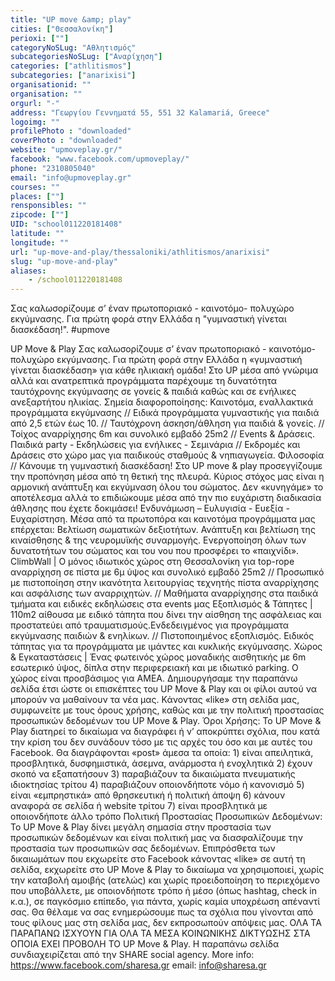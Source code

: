 ```yaml
---
title: "UP move &amp; play"
cities: ["Θεσσαλονίκη"]
perioxi: [""]
categoryNoSLug: "Αθλητισμός"
subcategoriesNoSLug: ["Αναρίχηση"]
categories: ["athlitismos"]
subcategories: ["anarixisi"]
organisationid: ""
organisation: ""
orgurl: "-"
address: "Γεωργίου Γεννηματά 55, 551 32 Kalamariá, Greece"
logoimg: ""
profilePhoto : "downloaded"
coverPhoto : "downloaded"
website: "upmoveplay.gr/"
facebook: "www.facebook.com/upmoveplay/"
phone: "2310805040"
email: "info@upmoveplay.gr"
courses: ""
places: [""]
rensponsibles: ""
zipcode: [""]
UID: "school011220181408"
latitude: ""
longitude: ""
url: "up-move-and-play/thessaloniki/athlitismos/anarixisi"
slug: "up-move-and-play"
aliases:
    - /school011220181408
---
```



Σας καλωσορίζουμε σ’ έναν πρωτοποριακό - καινοτόμο- πολυχώρο εκγύμνασης. Για πρώτη φορά στην Ελλάδα η &quot;γυμναστική γίνεται διασκέδαση!&quot;. #upmove

UP Move &amp; Play Σας καλωσορίζουμε σ’ έναν πρωτοποριακό - καινοτόμο- πολυχώρο εκγύμνασης. Για πρώτη φορά στην Ελλάδα η «γυμναστική γίνεται διασκέδαση» για κάθε ηλικιακή ομάδα! Στο UP μέσα από γνώριμα αλλά και ανατρεπτικά προγράμματα παρέχουμε τη δυνατότητα ταυτόχρονης εκγύμνασης σε γονείς &amp; παιδιά καθώς και σε ενήλικες ανεξαρτήτου ηλικίας. Σημεία διαφοροποίησης: Καινοτόμα, εναλλακτικά προγράμματα εκγύμνασης // Ειδικά προγράμματα γυμναστικής για παιδιά από 2,5 ετών έως 10. // Ταυτόχρονη άσκηση/άθληση για παιδιά &amp; γονείς. // Τοίχος αναρρίχησης 6m και συνολικό εμβαδό 25m2 // Events &amp; Δράσεις. Παιδικά party - Εκδηλώσεις για ενήλικες - Σεμινάρια // Εκδρομές και Δράσεις στο χώρο μας για παιδικούς σταθμούς &amp; νηπιαγωγεία. Φιλοσοφία // Κάνουμε τη γυμναστική διασκέδαση! Στο UP move &amp; play προσεγγίζουμε την προπόνηση μέσα από τη θετική της πλευρά. Κύριος στόχος μας είναι η αρμονική ανάπτυξη και εκγύμναση όλου του σώματος. Δεν «κυνηγάμε» το αποτέλεσμα αλλά το επιδιώκουμε μέσα από την πιο ευχάριστη διαδικασία άθλησης που έχετε δοκιμάσει! Ενδυνάμωση – Ευλυγισία - Ευεξία - Ευχαρίστηση. Μέσα από τα πρωτοπόρα και καινοτόμα προγράμματα μας επέρχεται: Βελτίωση σωματικών δεξιοτήτων. Ανάπτυξη και βελτίωση της κιναίσθησης &amp; της νευρομυϊκής συναρμογής. Ενεργοποίηση όλων των δυνατοτήτων του σώματος και του νου που προσφέρει το «παιχνίδι». ClimbWall | Ο μόνος ιδιωτικός χώρος στη Θεσσαλονίκη για top-rope αναρρίχηση σε πίστα με 6μ ύψος και συνολικό εμβαδό 25m2 // Προσωπικό με πιστοποίηση στην ικανότητα λειτουργίας τεχνητής πίστα αναρρίχησης και ασφάλισης των αναρριχητών. // Μαθήματα αναρρίχησης στα παιδικά τμήματα και ειδικές εκδηλώσεις στα events μας Εξοπλισμός &amp; Τάπητες | 110m2 αίθουσα με ειδικό τάπητα που δίνει την αίσθηση της ασφάλειας και προστατεύει από τραυματισμούς.Ενδεδειγμένος για προγράμματα εκγύμνασης παιδιών &amp; ενηλίκων. // Πιστοποιημένος εξοπλισμός. Ειδικός τάπητας για τα προγράμματα με ιμάντες και κυκλικής εκγύμνασης. Χώρος &amp; Εγκαταστάσεις | Ένας φωτεινός χώρος μοναδικής αισθητικής με 6m εσωτερικό ύψος, δίπλα στην περιφερειακή και με ιδιωτικό parking. O χώρος είναι προσβάσιμος για ΑΜΕΑ. Δημιουργήσαμε την παραπάνω σελίδα έτσι ώστε οι επισκέπτες του UP Move &amp; Play και οι φίλοι αυτού να μπορούν να μαθαίνουν τα νέα μας. Κάνοντας «like» στη σελίδα μας, συμφωνείτε με τους όρους χρήσης, καθώς και με την πολιτική προστασίας προσωπικών δεδομένων του UP Move &amp; Play. Όροι Χρήσης: To UP Move &amp; Play διατηρεί το δικαίωμα να διαγράφει ή ν’ αποκρύπτει σχόλια, που κατά την κρίση του δεν συνάδουν τόσο με τις αρχές του όσο και με αυτές του Facebook. Θα διαγράφονται «post» άμεσα τα οποία: 1) είναι απειλητικά, προσβλητικά, δυσφημιστικά, άσεμνα, ανάρμοστα ή ενοχλητικά 2) έχουν σκοπό να εξαπατήσουν 3) παραβιάζουν τα δικαιώματα πνευματικής ιδιοκτησίας τρίτου 4) παραβιάζουν οποιονδήποτε νόμο ή κανονισμό 5) είναι «εμπρηστικά» από θρησκευτική ή πολιτική άποψη 6) κάνουν αναφορά σε σελίδα ή website τρίτου 7) είναι προσβλητικά με οποιονδήποτε άλλο τρόπο Πολιτική Προστασίας Προσωπικών Δεδομένων: Το UP Move &amp; Play δίνει μεγάλη σημασία στην προστασία των προσωπικών δεδομένων και είναι πολιτική μας να διασφαλίζουμε την προστασία των προσωπικών σας δεδομένων. Επιπρόσθετα των δικαιωμάτων που εκχωρείτε στο Facebook κάνοντας «like» σε αυτή τη σελίδα, εκχωρείτε στο UP Move &amp; Play το δικαίωμα να χρησιμοποιεί, χωρίς την καταβολή αμοιβής (ατελώς) και χωρίς προειδοποίηση το περιεχόμενο που υποβάλλετε, με οποιονδήποτε τρόπο ή μέσο (όπως hashtag, check in κ.α.), σε παγκόσμιο επίπεδο, για πάντα, χωρίς καμία υποχρέωση απέναντί σας. Θα θέλαμε να σας ενημερώσουμε πως τα σχόλια που γίνονται από τους φίλους μας στη σελίδα μας, δεν εκπροσωπούν απόψεις μας. ΟΛΑ ΤΑ ΠΑΡΑΠΑΝΩ ΙΣΧΥΟΥΝ ΓΙΑ ΟΛΑ ΤΑ ΜΕΣΑ ΚΟΙΝΩΝΙΚΗΣ ΔΙΚΤΥΩΣΗΣ ΣΤΑ ΟΠΟΙΑ ΕΧΕΙ ΠΡΟΒΟΛΗ ΤΟ UP Move &amp; Play. H παραπάνω σελίδα συνδιαχειρίζεται από την SHARE social agency. More info: https://www.facebook.com/sharesa.gr email: info@sharesa.gr